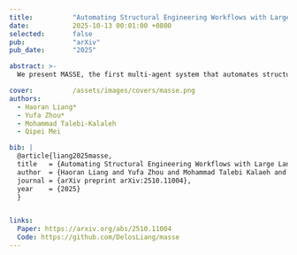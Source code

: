 ```yaml
---
title:          "Automating Structural Engineering Workflows with Large Language Model Agents"
date:           2025-10-13 00:01:00 +0800
selected:       false
pub:            "arXiv"
pub_date:       "2025"

abstract: >-
  We present MASSE, the first multi-agent system that automates structural engineering workflows by integrating reasoning, planning, and tool use to perform complex design and verification tasks—achieving training-free automation that cuts expert workload from hours to minutes and demonstrates tangible real-world impact.

cover:          /assets/images/covers/masse.png
authors:
  - Haoran Liang*
  - Yufa Zhou*
  - Mohammad Talebi-Kalaleh
  - Qipei Mei

bib: |
  @article{liang2025masse,
  title   = {Automating Structural Engineering Workflows with Large Language Model Agents},
  author  = {Haoran Liang and Yufa Zhou and Mohammad Talebi Kalaeh and Qipei Mei},
  journal = {arXiv preprint arXiv:2510.11004},
  year    = {2025}
  }


links:
  Paper: https://arxiv.org/abs/2510.11004
  Code: https://github.com/DelosLiang/masse
---
```

